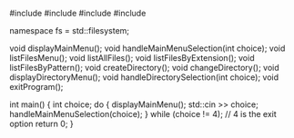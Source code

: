 #include <iostream>
#include <filesystem>
#include <vector>
#include <regex>

namespace fs = std::filesystem;

void displayMainMenu();
void handleMainMenuSelection(int choice);
void listFilesMenu();
void listAllFiles();
void listFilesByExtension();
void listFilesByPattern();
void createDirectory();
void changeDirectory();
void displayDirectoryMenu();
void handleDirectorySelection(int choice);
void exitProgram();

int main() {
    int choice;
    do {
        displayMainMenu();
        std::cin >> choice;
        handleMainMenuSelection(choice);
    } while (choice != 4); // 4 is the exit option
    return 0;
}
